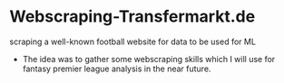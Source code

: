 # Webscraping-Transfermarkt.de
scraping a well-known football website for data to be used for ML

- The idea was to gather some webscraping skills which I will use for fantasy premier league analysis in the near future. 
